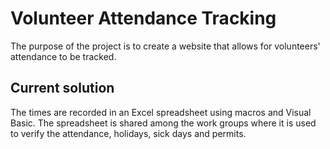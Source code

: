 # Volunteer Attendance Tracking
The purpose of the project is to create a website that allows for volunteers' attendance to be tracked.
## Current solution
The times are recorded in an Excel spreadsheet using macros and Visual Basic. The spreadsheet is shared among the work groups where it is used to verify the attendance, holidays, sick days and permits.
